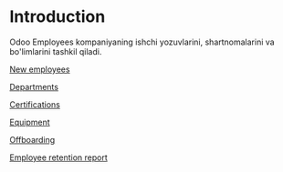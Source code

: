 # Introduction

Odoo Employees kompaniyaning ishchi yozuvlarini, shartnomalarini va bo'limlarini tashkil qiladi.

[New employees](/user-docs/hr/essentials/new-employees)

[Departments]()

[Certifications]()

[Equipment]()

[Offboarding]()

[Employee retention report]()
